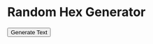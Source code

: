 <html>
  <head>
    <meta charset="UTF-8">
    <title>Random Text Generator</title>
    <script src="https://cdnjs.cloudflare.com/ajax/libs/PapaParse/5.3.0/papaparse.min.js"></script>
  </head>
  <body>
    <h1>Random Hex Generator</h1>
    <button id="generate-button">Generate Text</button>
    <div id="output"></div>
    <script>
      // Create a function to load a CSV file and parse it with Papa Parse
      async function loadCSV(url) {
        const response = await fetch(url);
        const text = await response.text();
        const results = Papa.parse(text, {
          delimiter: ",",
          header: false,
          skipEmptyLines: true
        });
        return results.data;
      }
      
      // Load the CSV files into arrays
      const arcticCSV = loadCSV('/CSV/Monster - 01_Arctic.csv');
      const desertCSV = loadCSV('/CSV/Monster - 02_Desert.csv');
      const forestCSV = loadCSV('/CSV/Monster - 03_Forest.csv');
      const hillsCSV = loadCSV('/CSV/Monster - 04_Hills.csv');
      const jungleCSV = loadCSV('/CSV/Monster - 05_Jungle.csv');
      const mountainCSV = loadCSV('/CSV/Monster - 06_Mountain.csv');
      const plainsCSV = loadCSV('/CSV/Monster - 07_Plains.csv');
      const swampCSV = loadCSV('/CSV/Monster - 08_Swamp.csv');
      const cityCSV = loadCSV('/CSV/Monster - 09_City.csv');
      const seaCSV = loadCSV('/CSV/Monster - 10_Sea.csv');
      const gateCSV = loadCSV('/CSV/Monster - 11_Gate.csv');
      const indexCSV = loadCSV('/CSV/Monster - Index.csv');
      
      // Create a function to select a random Monster CSV file
      function selectMonsterCSV() {
        const monsterCSVs = [arcticCSV, desertCSV, forestCSV, hillsCSV, jungleCSV, mountainCSV, plainsCSV, swampCSV, cityCSV, seaCSV];
        const randomIndex = Math.floor(Math.random() * monsterCSVs.length);
        return monsterCSVs[randomIndex];
      }
      
      // Create a function to concatenate random cells from a Monster CSV file
      async function generateText() {
        const monsterCSV = await selectMonsterCSV();
        let concatenatedText = '';
        for (let i = 1; i < monsterCSV.length; i++) { // start loop at index 1
          const cells = monsterCSV[i];
          if (cells.length >= 16 && cells[4] !== '') {
            for (let j = 4; j < 16; j++) {
              if (cells[j] !== '') {
                concatenatedText += cells[j]+ ' ';
              }
            }
            if (Math.random() < 0.1) {
              const gateRows = await gateCSV;
              let gateText = '';
              for (let k = 0; k < gateRows.length; k++) {
                const gateCells = gateRows[k];
                if (gateCells.length >= 7 && gateCells[4] !== '') {
                  for (let l = 4; l <= 7; l++) {
                    if (gateCells[l] !== '') {
                      gateText += gateCells[l] + ' ';
                    }
                  }
                }
              }
            concatenatedText += '\n\n' + gateText;
      }
    }
  }
// Replace 4-digit sequences with values from the Index CSV file
const indexCSVResponse = await fetch('/CSV/Monster - Index.csv');
const indexCSVText = await indexCSVResponse.text();
const indexCSVRows = indexCSVText.split('\n');

const replacedIndexes = new Set();
let replacedIndexCount = 0;

while (true) {
  let foundMatch = false;
  
  for (let i = 0; i < indexCSVRows.length; i++) {
    const indexRow = indexCSVRows[i];
    if (!indexRow) {
      continue;
    }
    
    const regex = new RegExp('\\b' + indexRow.substring(0, 4) + '\\b', 'g');
    
    if (concatenatedText.match(regex)) {
      const indexCells = indexRow.split(',');
      let k = Math.floor(Math.random() * 6) + 31; // Generate a random number between 31 and 36
      
      while (replacedIndexes.has(k)) {
        k = Math.floor(Math.random() * 6) + 31; // Generate a different random number
      }
      
      if (indexCells[k] && indexCells[k].trim()) {
        concatenatedText = concatenatedText.replace(regex, indexCells[k].trim());
        foundMatch = true;
        replacedIndexes.add(k);
        replacedIndexCount++;
      }
    }
  }
  
  if (!foundMatch) {
    break;
  }
}
return concatenatedText;
}
// Bind an event listener to a button
const button = document.querySelector('button');
button.addEventListener('click', async () => {
  const text = await generateText();
  const outputDiv = document.querySelector('#output');
  outputDiv.innerHTML = text;
});
    </script>
  </body>
</html>
